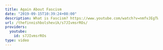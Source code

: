 ```yaml
---
title: Again About Fascism
date: "2019-09-15T10:39:24+08:00"
description: What is Fascism? https://www.youtube.com/watch?v=nmfvJEgTWy4
url: /thefinnishbolshevik/s7JIvmsrROs/
providers:
  youtube:
    id: s7JIvmsrROs
type: video
---
```


